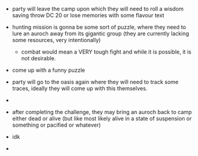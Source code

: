 - party will leave the camp upon which they will need to roll a wisdom saving throw DC 20 or lose memories with some flavour text
- hunting mission is gonna be some sort of puzzle, where they need to lure an auroch away from its gigantic group (they are currently lacking some resources, very intentionally)
	- combat would mean a VERY tough fight and while it is possible, it is not desirable.
- come up with a funny puzzle

- party will go to the oasis again where they will need to track some traces, ideally they will come up with this themselves.
- 





- after completing the challenge, they may bring an auroch back to camp either dead or alive (but like most likely alive in a state of suspension or something or pacified or whatever)
- idk
- 